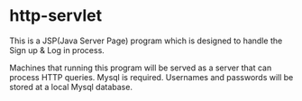 # http-servlet
This is a JSP(Java Server Page) program which is designed to handle the Sign up & Log in process.

Machines that running this program will be served as a server that can process HTTP queries. 
Mysql is required. Usernames and passwords will be stored at a local Mysql database.
